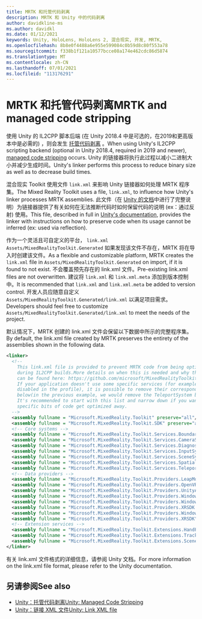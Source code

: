 ```yaml
---
title: MRTK 和托管代码剥离
description: MRTK 和 Unity 中的代码剥离
author: davidkline-ms
ms.author: davidkl
ms.date: 01/12/2021
keywords: Unity, HoloLens, HoloLens 2, 混合现实, 开发, MRTK,
ms.openlocfilehash: 8b8e0f4488a6e955e599084c0b59d8c80f553a78
ms.sourcegitcommit: f338b1f121a10577bcce08a174e462cdc86d5874
ms.translationtype: MT
ms.contentlocale: zh-CN
ms.lasthandoff: 07/01/2021
ms.locfileid: "113176291"
---
```

# <a name="mrtk-and-managed-code-stripping"></a><span data-ttu-id="36a4d-104">MRTK 和托管代码剥离</span><span class="sxs-lookup"><span data-stu-id="36a4d-104">MRTK and managed code stripping</span></span>

<span data-ttu-id="36a4d-105">使用 Unity 的 IL2CPP 脚本后端 (在 Unity 2018.4 中是可选的，在2019和更高版本中是必需的) ，则会发生 [托管代码剥离](https://docs.unity3d.com/Manual/ManagedCodeStripping.html) 。</span><span class="sxs-lookup"><span data-stu-id="36a4d-105">When using Unity's IL2CPP scripting backend (optional in Unity 2018.4, required in 2019 and newer), [managed code stripping](https://docs.unity3d.com/Manual/ManagedCodeStripping.html) occurs.</span></span>
<span data-ttu-id="36a4d-106">Unity 的链接器将执行此过程以减小二进制大小并减少生成时间。</span><span class="sxs-lookup"><span data-stu-id="36a4d-106">Unity's linker performs this process to reduce binary size as well as to decrease build times.</span></span>

<span data-ttu-id="36a4d-107">混合现实 Toolkit 使用文件 `link.xml` 来影响 Unity 链接器如何处理 MRTK 程序集。</span><span class="sxs-lookup"><span data-stu-id="36a4d-107">The Mixed Reality Toolkit uses a file, `link.xml`, to influence how Unity's linker processes MRTK assemblies.</span></span> <span data-ttu-id="36a4d-108">此文件（在 [Unity 的文档](https://docs.unity3d.com/Manual/ManagedCodeStripping.html#LinkXML)中进行了完整说明）为链接器提供了有关如何在无法推断代码时如何保留代码的说明 (ex：通过反射) 使用。</span><span class="sxs-lookup"><span data-stu-id="36a4d-108">This file, described in full in [Unity's documentation](https://docs.unity3d.com/Manual/ManagedCodeStripping.html#LinkXML), provides the linker with instructions on how to preserve code when its usage cannot be inferred (ex: used via reflection).</span></span>

<span data-ttu-id="36a4d-109">作为一个灵活且可自定义的平台， `link.xml` `Assets/MixedRealityToolkit.Generated` 如果发现该文件不存在，MRTK 将在导入时创建该文件。</span><span class="sxs-lookup"><span data-stu-id="36a4d-109">As a flexible and customizable platform, MRTK creates the `link.xml` file in `Assets/MixedRealityToolkit.Generated` on import, if it is found to not exist.</span></span> <span data-ttu-id="36a4d-110">不会覆盖预先存在的 link.xml 文件。</span><span class="sxs-lookup"><span data-stu-id="36a4d-110">Pre-existing link.xml files are not overwritten.</span></span> <span data-ttu-id="36a4d-111">建议将 `link.xml` 和 `link.xml.meta` 添加到版本控制中。</span><span class="sxs-lookup"><span data-stu-id="36a4d-111">It is recommended that `link.xml` and `link.xml.meta` be added to version control.</span></span> <span data-ttu-id="36a4d-112">开发人员应随意自定义 `Assets/MixedRealityToolkit.Generated/link.xml` 以满足项目需求。</span><span class="sxs-lookup"><span data-stu-id="36a4d-112">Developers should feel free to customize `Assets/MixedRealityToolkit.Generated/link.xml` to meet the needs of the project.</span></span>

<span data-ttu-id="36a4d-113">默认情况下，MRTK 创建的 link.xml 文件会保留以下数据中所示的完整程序集。</span><span class="sxs-lookup"><span data-stu-id="36a4d-113">By default, the link.xml file created by MRTK preserves the entirety of the assemblies shown in the following data.</span></span>

``` xml
<linker> 
  <!-- 
    This link.xml file is provided to prevent MRTK code from being optimized away 
    during IL2CPP builds.More details on when this is needed and why this is needed 
    can be found here: https://github.com/microsoft/MixedRealityToolkit-Unity/issues/5273 
    If your application doesn't use some specific services (for example, if teleportation system is 
    disabled in the profile), it is possible to remove their corresponding lines down 
    below(in the previous example, we would remove the TeleportSystem below). 
    It's recommended to start with this list and narrow down if you want to ensure 
    specific bits of code get optimized away. 
  --> 
  <assembly fullname = "Microsoft.MixedReality.Toolkit" preserve="all"/> 
  <assembly fullname = "Microsoft.MixedReality.Toolkit.SDK" preserve="all"/> 
  <!-- Core systems --> 
  <assembly fullname = "Microsoft.MixedReality.Toolkit.Services.BoundarySystem" preserve="all"/> 
  <assembly fullname = "Microsoft.MixedReality.Toolkit.Services.CameraSystem" preserve="all"/> 
  <assembly fullname = "Microsoft.MixedReality.Toolkit.Services.DiagnosticsSystem" preserve="all"/> 
  <assembly fullname = "Microsoft.MixedReality.Toolkit.Services.InputSystem" preserve="all"/> 
  <assembly fullname = "Microsoft.MixedReality.Toolkit.Services.SceneSystem" preserve="all"/> 
  <assembly fullname = "Microsoft.MixedReality.Toolkit.Services.SpatialAwarenessSystem" preserve="all"/> 
  <assembly fullname = "Microsoft.MixedReality.Toolkit.Services.TeleportSystem" preserve="all"/> 
  <!-- Data providers --> 
  <assembly fullname = "Microsoft.MixedReality.Toolkit.Providers.LeapMotion" preserve="all"/> 
  <assembly fullname = "Microsoft.MixedReality.Toolkit.Providers.OpenVR" preserve="all"/> 
  <assembly fullname = "Microsoft.MixedReality.Toolkit.Providers.UnityAR" preserve="all"/> 
  <assembly fullname = "Microsoft.MixedReality.Toolkit.Providers.WindowsMixedReality.Shared" preserve="all"/> 
  <assembly fullname = "Microsoft.MixedReality.Toolkit.Providers.WindowsMixedReality" preserve="all"/> 
  <assembly fullname = "Microsoft.MixedReality.Toolkit.Providers.XRSDK.WindowsMixedReality" preserve="all"/> 
  <assembly fullname = "Microsoft.MixedReality.Toolkit.Providers.WindowsVoiceInput" preserve="all"/> 
  <assembly fullname = "Microsoft.MixedReality.Toolkit.Providers.XRSDK" preserve="all"/> 
  <!-- Extension services --> 
  <assembly fullname = "Microsoft.MixedReality.Toolkit.Extensions.HandPhysics" preserve="all"/> 
  <assembly fullname = "Microsoft.MixedReality.Toolkit.Extensions.Tracking" preserve="all"/> 
  <assembly fullname = "Microsoft.MixedReality.Toolkit.Extensions.SceneTransitionService" preserve="all"/> 
</linker>
```

<span data-ttu-id="36a4d-114">有关 link.xml 文件格式的详细信息，请参阅 Unity 文档。</span><span class="sxs-lookup"><span data-stu-id="36a4d-114">For more information on the link.xml file format, please refer to the Unity documentation.</span></span>

## <a name="see-also"></a><span data-ttu-id="36a4d-115">另请参阅</span><span class="sxs-lookup"><span data-stu-id="36a4d-115">See also</span></span>

- [<span data-ttu-id="36a4d-116">Unity：托管代码剥离</span><span class="sxs-lookup"><span data-stu-id="36a4d-116">Unity: Managed Code Stripping</span></span>](https://docs.unity3d.com/Manual/ManagedCodeStripping.html)
- [<span data-ttu-id="36a4d-117">Unity：链接 XML 文件</span><span class="sxs-lookup"><span data-stu-id="36a4d-117">Unity: Link XML file</span></span>](https://docs.unity3d.com/Manual/ManagedCodeStripping.html#LinkXML)
